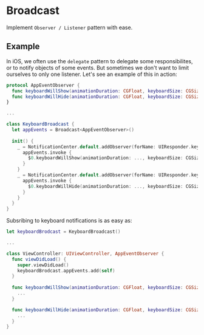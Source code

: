 #  Broadcast

Implement `Observer / Listener` pattern with ease.

## Example

In iOS, we often use the `delegate` pattern to delegate some responsibilites, or to notify objects of some events. But sometimes we don't want to limit ourselves to only one listener. Let's see an example of this in action:

```Swift
protocol AppEventObserver {
  func keyboardWillShow(animationDuration: CGFloat, keyboardSize: CGSize)
  func keyboardWillHide(animationDuration: CGFloat, keyboardSize: CGSize)
}

...

class KeyboardBroadcast {
  let appEvents = Broadcast<AppEventObserver>()
  
  init() {
    _ = NotificationCenter.default.addObserver(forName: UIResponder.keyboardWillShowNotification, object: nil, queue: nil) { 
      appEvents.invoke {
        $0.keyboardWillShow(animationDuration: ..., keyboardSize: CGSize(...))
      }
    }
    _ = NotificationCenter.default.addObserver(forName: UIResponder.keyboardWillHideNotification, object: nil, queue: nil) { 
      appEvents.invoke {
        $0.keyboardWillHide(animationDuration: ..., keyboardSize: CGSize(...))
      }
    }
  }
}
```

Subsribing to keyboard notifications is as easy as:

```Swift
let keyboardBrodcast = KeyboardBroadcast()

...

class ViewController: UIViewController, AppEventObserver {
  func viewDidLoad() {
    super.viewDidLoad()
    keyboardBrodcast.appEvents.add(self)
  }
  
  func keyboardWillShow(animationDuration: CGFloat, keyboardSize: CGSize) {
    ...
  }

  func keyboardWillHide(animationDuration: CGFloat, keyboardSize: CGSize) {
    ...
  }
}
```
